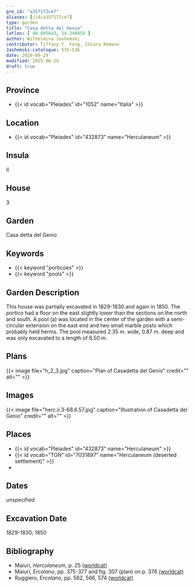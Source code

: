 ```yaml
---
gre_id: "a357172ce7"
aliases: [/id/a357172ce7]
type: garden
title: "Casa detta del Genio"
latlon: [ 40.805843, 14.348058 ]
author: Wilhelmina Jashemski
contributor: Tiffany Y. Fong, Chiara Romano
Jashemski-catalogue: 535-536
date: 2020-09-29
modified: 2025-06-29
draft: true
---
```


## Province

- {{< id vocab="Pleiades" id="1052" name="Italia" >}}

## Location

- {{< id vocab="Pleiades" id="432873" name="Herculaneum" >}}

## Insula

II

## House

3

## Garden

Casa detta del Genio

## Keywords

- {{< keyword "porticoes" >}}
- {{< keyword "pools" >}}


## Garden Description

This house was partially excavated in 1829-1830 and again in 1850. The *portico* had a floor on the east slightly lower than the sections on the north and south. A pool (a) was located in the center of the garden with a semi-circular extension on the east end and two small marble posts which probably held herms. The pool measured 2.35 m. wide, 0.87 m. deep and was only excavated to a length of 6.50 m.

<!-- ## Maps -->

## Plans

{{< image file="h_2_3.jpg" caption="Plan of Casadetta del Genio" credit="" alt="" >}}

## Images

{{< image file="herc.ii.3-68.6.57.jpg" caption="Illustration of Casadetta del Genio" credit="" alt="" >}}

## Places

- {{< id vocab="Pleiades" id="432873" name="Herculaneum" >}}
- {{< id vocab="TGN" id="7031897" name="Herculaneum (deserted settlement)" >}}
-
## Dates

unspecified

## Excavation Date

1829-1830; 1850

## Bibliography

- Maiuri, *Herculaneum*, p. 25 [(worldcat)](https://search.worldcat.org/title/1107784297)
- Maiuri, *Ercolano*, pp. 375-377 and fig. 307 (plan) on p. 376 [(worldcat)](https://search.worldcat.org/title/490581395)
- Ruggiero, *Ercolano*, pp. 562, 566, 574 [(worldcat)](https://search.worldcat.org/title/18405521)
